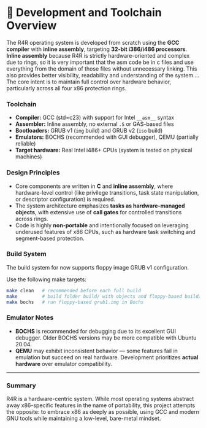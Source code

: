 # 🧰 Development and Toolchain Overview

The R4R operating system is developed from scratch using the **GCC compiler** with **inline assembly**, targeting **32-bit i386/i486 processors**. **Inline assembly** because R4R is strictly hardware-oriented and complex due to rings, so it is very important that the asm code be in c files and use everything from the domain of those files without unnecessary linking. This also provides better visibility, readability and understanding of the system ... The core intent is to maintain full control over hardware behavior, particularly across all four x86 protection rings. 

### Toolchain

- **Compiler:** GCC (std=c23) with support for Intel `__asm__` syntax
- **Assembler:** Inline assembly, no external `.S` or GAS-based files
- **Bootloaders:** GRUB v1 (`img` build) and GRUB v2 (`iso` build)
- **Emulators:** BOCHS (recommended with GUI debugger), QEMU (partially reliable)
- **Target hardware:** Real Intel i486+ CPUs (system is tested on physical machines)

### Design Principles

- Core components are written in **C** and **inline assembly**, where hardware-level control (like privilege transitions, task state manipulation, or descriptor configuration) is required.
- The system architecture emphasizes **tasks as hardware-managed objects**, with extensive use of **call gates** for controlled transitions across rings.
- Code is highly **non-portable** and intentionally focused on leveraging underused features of x86 CPUs, such as hardware task switching and segment-based protection.

### Build System

The build system for now supports floppy image GRUB v1 configuration.

Use the following make targets:

```sh
make clean   # recommended before each full build
make         # build folder build/ with objects and floppy-based build/sys_out/grub1.img
make bochs   # run floppy-based grub1.img in Bochs
```
### Emulator Notes

- **BOCHS** is recommended for debugging due to its excellent GUI debugger. Older BOCHS versions may be more compatible with Ubuntu 20.04.
- **QEMU** may exhibit inconsistent behavior — some features fail in emulation but succeed on real hardware. Development prioritizes **actual hardware** over emulator compatibility.

---

### Summary

R4R is a hardware-centric system. While most operating systems abstract away x86-specific features in the name of portability, this project attempts the opposite: to embrace x86 as deeply as possible, using GCC and modern GNU tools while maintaining a low-level, bare-metal mindset.